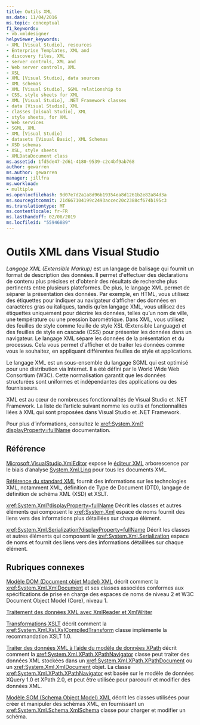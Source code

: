 ```yaml
---
title: Outils XML
ms.date: 11/04/2016
ms.topic: conceptual
f1_keywords:
- vb.xmldesigner
helpviewer_keywords:
- XML [Visual Studio], resources
- Enterprise Templates, XML and
- discovery files, XML
- server controls, XML and
- Web server controls, XML
- XSL
- XML [Visual Studio], data sources
- XML schemas
- XML [Visual Studio], SGML relationship to
- CSS, style sheets for XML
- XML [Visual Studio], .NET Framework classes
- data [Visual Studio], XML
- classes [Visual Studio], XML
- style sheets, for XML
- Web services
- SGML, XML
- XML [Visual Studio]
- datasets [Visual Basic], XML Schemas
- XSD schemas
- XSL, style sheets
- XMLDataDocument class
ms.assetid: 1fd5de47-2d61-4180-9539-c2c4bf9ab768
author: gewarren
ms.author: gewarren
manager: jillfra
ms.workload:
- multiple
ms.openlocfilehash: 9d07e7d2a1a8d96b19354ea8d1261b2e82a84d3a
ms.sourcegitcommit: 21d667104199c2493accec20c2388cf674b195c3
ms.translationtype: MT
ms.contentlocale: fr-FR
ms.lasthandoff: 02/08/2019
ms.locfileid: "55946889"
---
```

# <a name="xml-tools-in-visual-studio"></a>Outils XML dans Visual Studio

*Langage XML (Extensible Markup)* est un langage de balisage qui fournit un format de description des données. Il permet d'effectuer des déclarations de contenu plus précises et d'obtenir des résultats de recherche plus pertinents entre plusieurs plateformes. De plus, le langage XML permet de séparer la présentation des données. Par exemple, en HTML, vous utilisez des étiquettes pour indiquer au navigateur d’afficher des données en caractères gras ou italiques, tandis qu’en langage XML, vous utilisez des étiquettes uniquement pour décrire les données, telles qu’un nom de ville, une température ou une pression barométrique. Dans XML, vous utilisez des feuilles de style comme feuille de style XSL (Extensible Language) et des feuilles de style en cascade (CSS) pour présenter les données dans un navigateur. Le langage XML sépare les données de la présentation et du processus. Cela vous permet d'afficher et de traiter les données comme vous le souhaitez, en appliquant différentes feuilles de style et applications.

Le langage XML est un sous-ensemble du langage SGML qui est optimisé pour une distribution via Internet. Il a été défini par le World Wide Web Consortium (W3C). Cette normalisation garantit que les données structurées sont uniformes et indépendantes des applications ou des fournisseurs.

XML est au cœur de nombreuses fonctionnalités de Visual Studio et .NET Framework. La liste de l’article suivant nomme les outils et fonctionnalités liées à XML qui sont proposées dans Visual Studio et .NET Framework.

Pour plus d’informations, consultez le <xref:System.Xml?displayProperty=fullName> documentation.

## <a name="reference"></a>Référence

[Microsoft.VisualStudio.XmlEditor](http://go.microsoft.com/fwlink/?LinkID=165699) expose le [éditeur XML](http://go.microsoft.com/fwlink/?LinkId=228249) arborescence par le biais d’analyse [System.Xml.Linq](http://go.microsoft.com/fwlink/?LinkId=228250) pour tous les documents XML.

[Référence du standard XML](https://msdn.microsoft.com/79c78508-c9d0-423a-a00f-672e855de401) fournit des informations sur les technologies XML, notamment XML, définition de Type de Document (DTD), langage de définition de schéma XML (XSD) et XSLT.

<xref:System.Xml?displayProperty=fullName> Décrit les classes et autres éléments qui composent le <xref:System.Xml> espace de noms fournit des liens vers des informations plus détaillées sur chaque élément.

<xref:System.Xml.Serialization?displayProperty=fullName> Décrit les classes et autres éléments qui composent le <xref:System.Xml.Serialization> espace de noms et fournit des liens vers des informations détaillées sur chaque élément.

## <a name="related-sections"></a>Rubriques connexes

[Modèle DOM (Document objet Model) XML](/dotnet/standard/data/xml/xml-document-object-model-dom) décrit comment la <xref:System.Xml.XmlDocument> et ses classes associées conformes aux spécifications de prise en charge des espaces de noms de niveau 2 et W3C Document Object Model (Core), niveau 1.

[Traitement des données XML avec XmlReader et XmlWriter](/previous-versions/windows/silverlight/dotnet-windows-silverlight/cc189001\(v\=vs.95\))

[Transformations XSLT](/dotnet/standard/data/xml/xslt-transformations) décrit comment la <xref:System.Xml.Xsl.XslCompiledTransform> classe implémente la recommandation XSLT 1.0.

[Traiter des données XML à l’aide du modèle de données XPath](/dotnet/standard/data/xml/process-xml-data-using-the-xpath-data-model) décrit comment la <xref:System.Xml.XPath.XPathNavigator> classe peut traiter des données XML stockées dans un <xref:System.Xml.XPath.XPathDocument> ou un <xref:System.Xml.XmlDocument> objet. La classe <xref:System.Xml.XPath.XPathNavigator> est basée sur le modèle de données XQuery 1.0 et XPath 2.0, et peut être utilisée pour parcourir et modifier des données XML.

[Modèle SOM (Schema Object Model) XML](/dotnet/standard/data/xml/xml-schema-object-model-som) décrit les classes utilisées pour créer et manipuler des schémas XML, en fournissant un <xref:System.Xml.Schema.XmlSchema> classe pour charger et modifier un schéma.